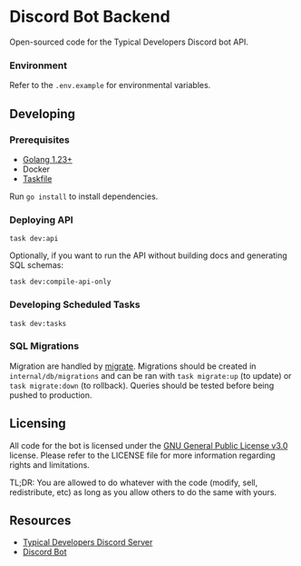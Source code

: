 # Discord Bot Backend
Open-sourced code for the Typical Developers Discord bot API.

### Environment
Refer to the `.env.example` for environmental variables.

## Developing
### Prerequisites
- [Golang 1.23+](https://go.dev/)
- Docker
- [Taskfile](https://taskfile.dev/)

Run `go install` to install dependencies.

### Deploying API
```
task dev:api
```
Optionally, if you want to run the API without building docs and generating SQL schemas:
```
task dev:compile-api-only
```

### Developing Scheduled Tasks
```
task dev:tasks
```

### SQL Migrations
Migration are handled by [migrate](https://github.com/golang-migrate/migrate). Migrations should be created in `internal/db/migrations` and can be ran with `task migrate:up` (to update) or `task migrate:down` (to rollback). Queries should be tested before being pushed to production.

## Licensing
All code for the bot is licensed under the [GNU General Public License v3.0](https://github.com/typical-developers/main-discord-bot/blob/main/LICENSE) license. Please refer to the LICENSE file for more information regarding rights and limitations.

TL;DR: You are allowed to do whatever with the code (modify, sell, redistribute, etc) as long as you allow others to do the same with yours.

## Resources
- [Typical Developers Discord Server](https://discord.gg/typical)
- [Discord Bot](https://github.com/typical-developers/main-discord-bot)